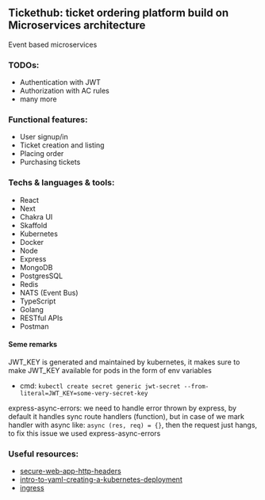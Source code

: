## Tickethub: ticket ordering platform build on Microservices architecture
  Event based microservices

### TODOs:
 - Authentication with JWT
 - Authorization with AC rules
 - many more
 
### Functional features:
 - User signup/in
 - Ticket creation and listing
 - Placing order
 - Purchasing tickets


### Techs & languages & tools:
 - React
 - Next
 - Chakra UI
 - Skaffold
 - Kubernetes
 - Docker
 - Node
 - Express
 - MongoDB
 - PostgresSQL
 - Redis
 - NATS (Event Bus)
 - TypeScript
 - Golang
 - RESTful APIs
 - Postman




#### Seme remarks

JWT_KEY is generated and maintained by kubernetes, it makes sure to make JWT_KEY available for pods in the form of env variables
- cmd: `kubectl create secret generic jwt-secret --from-literal=JWT_KEY=some-very-secret-key`

express-async-errors: we need to handle error thrown by express, by default it handles sync route handlers (function), but in case of
we mark handler with async like: `async (res, req) = {}`, then the request just hangs, to fix this issue we used express-async-errors

 ### Useful resources:
 - [secure-web-app-http-headers](https://www.smashingmagazine.com/2017/04/secure-web-app-http-headers)
 - [intro-to-yaml-creating-a-kubernetes-deployment](https://www.mirantis.com/blog/introduction-to-yaml-creating-a-kubernetes-deployment)
 - [ingress](https://kubernetes.io/docs/concepts/services-networking/ingress)